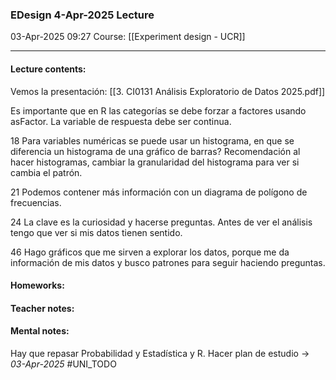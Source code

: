 ### EDesign 4-Apr-2025 Lecture

03-Apr-2025 09:27
Course: [[Experiment design - UCR]]
___
#### **Lecture contents:**
Vemos la presentación: [[3. CI0131 Análisis Exploratorio de Datos 2025.pdf]]

Es importante que en R las categorías se debe forzar a factores usando asFactor.
La variable de respuesta debe ser continua.

18
Para variables numéricas se puede usar un histograma, en que se diferencia un histograma de una gráfico de barras? Recomendación al hacer histogramas, cambiar la granularidad del histograma para ver si cambia el patrón. 

21
Podemos contener más información con un diagrama de polígono de frecuencias.

24
La clave es la curiosidad y hacerse preguntas. Antes de ver el análisis tengo que ver si mis datos tienen sentido.

46
Hago gráficos que me sirven a explorar los datos, porque me da información de mis datos y busco patrones para seguir haciendo preguntas.


#### **Homeworks:**

#### **Teacher notes:**

#### **Mental notes:**
Hay que repasar Probabilidad y Estadística y R. Hacer plan de estudio -> _03-Apr-2025_ #UNI_TODO 
